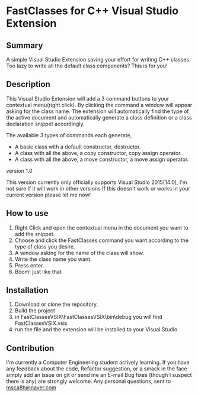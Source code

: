 # FastClasses for C++ Visual Studio Extension
## Summary
A simple Visual Studio Extension saving your effort for writing C++ classes.
Too lazy to write all the default class components? This is for you!

## Description
This Visual Studio Extension will add a 3 command buttons to your contextual menu(right click).
By clicking the command a window will appear asking for the class name.
The extension will automatically find the type of the active document and automatically
generate a class definition or a class declaration snippet accordingly.

The available 3 types of commands each generate,

* A basic class with a default constructor, destructor.
* A class with all the above, a copy constructor, copy assign operator.
* A class with all the above, a move constructor, a move assign operator.

version 1.0

This version currently only officially supports Visual Studio 2015(14.0),
I'm not sure if it will work in other versions
If this doesn't work or works in your current version please let me now!

## How to use
1. Right Click and open the contextual menu in the document you want to add the snippet.
2. Choose and click the FastClasses command you want according to the type of class you desire.
3. A window asking for the name of the class will show.
4. Write the class name you want.
5. Press enter.
6. Boom! just like that

## Installation
1. Download or clone the repository.
2. Build the project
3. in FastClassesVSIX\FastClassesVSIX\bin\debug you will find FastClassesVSIX.vsix
4. run the file and the extension will be installed to your Visual Studio

## Contribution
I'm currently a Computer Engineering student actively learning. If you have any feedback about the code,
Refactor suggestion, or a smack in the face simply add an issue on git or send me an E-mail
Bug fixes (though I suspect there is any) are strongly welcome.
Any personal questions, sent to msca8h@naver.com
